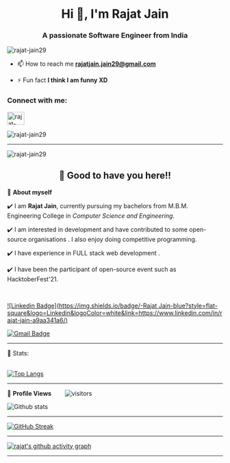 <!--   Hola, I'm Rajat Jain! 👋


- 🌱 I’m currently learning Web Development
- 🤔 I’m looking for help with Java development
- 💬 Ask me about any tech-related stuff.
- 📫 How to reach me: Linkedin - https://www.linkedin.com/in/rajat-jain-a9aa341a6/
- 😄 Pronouns: He/His
- ⚡ Fun fact: Talkative and Fun-loving.
https://rahuldkjain.github.io/gh-profile-readme-generator/
 -->
 <h1 align="center">Hi 👋, I'm Rajat Jain</h1>
<h3 align="center">A passionate Software Engineer from India</h3>

<p align="left"> <img src="https://komarev.com/ghpvc/?username=rajat-jain29&label=Profile%20views&color=0e75b6&style=flat" alt="rajat-jain29" /> </p>

- 📫 How to reach me **rajatjain.jain29@gmail.com**

- ⚡ Fun fact **I think I am funny XD**

<h3 align="left">Connect with me:</h3>
<p align="left">
<a href="https://linkedin.com/in/rajat-jain-a9aa341a6/"  target="_blank"><img align="center" src="https://raw.githubusercontent.com/rahuldkjain/github-profile-readme-generator/master/src/images/icons/Social/linked-in-alt.svg" alt="rajat-jain-a9aa341a6/" height="30" width="40" /></a>
</p>

<p><img align="center" src="https://github-readme-stats.vercel.app/api/top-langs?username=rajat-jain29&show_icons=true&theme=vue-dark&count_private=true" alt="rajat-jain29" /></p>
<hr/>
<!-- <a href="https://github.com/anuraghazra/convoychat">
  <img align="right" src="https://camo.githubusercontent.com/f2a5152b86c03fc052d5aa04e2d42010794ee5895b424fa7269fbc28be4adf9e/68747470733a2f2f6769746875622d726561646d652d73746174732e76657263656c2e6170702f6170693f757365726e616d653d73617477696b616e2673686f775f69636f6e733d74727565267468656d653d7675652d6461726b26636f756e745f707269766174653d74727565" data-canonical-src="https://github-readme-stats.vercel.app/api?username=Rajat-Jain29&amp;show_icons=true&amp;theme=vue-dark&amp;count_private=true" style="max-width:100%;">
</a> -->
<p><img align="center" src="https://github-readme-stats.vercel.app/api?username=Rajat-Jain29&show_icons=true&theme=vue-dark&count_private=true" alt="rajat-jain29" /></p>














<h2 align=center>👋 Good to have you here!!</h2>

🌱 **About myself**<br>

✔️ I am **Rajat Jain**, currently pursuing my bachelors from M.B.M. Engineering College in *Computer Science and Engineering*. <br>

✔️ I am interested in development and have contributed to some open-source organisations . I also enjoy doing competitive programming. <br>

✔️ I have experience in FULL stack web development .<br>

✔️ I have been the participant of  open-source event such as HacktoberFest'21.

<br>

[![Linkedin Badge](https://img.shields.io/badge/-Rajat Jain-blue?style=flat-square&logo=Linkedin&logoColor=white&link=https://www.linkedin.com/in/rajat-jain-a9aa341a6/)](https://www.linkedin.com/inlinkedin.com/in/rajat-jain-a9aa341a6/)

[![Gmail Badge](https://img.shields.io/badge/-rajatjain.jain29@gmail.com-c14438?style=flat-square&logo=Gmail&logoColor=white&link=mailto:rajatjain.jain29@gmail.com)](mailto:rajatjain.jain29@gmail.com)

---



 📶 Stats:<br><br>
 
 [![Top Langs](https://github-readme-stats.vercel.app/api/top-langs/?username=rajat-jain29&theme=dark&layout=compact&align=right&width=40%)](https://github.com/anuraghazra/github-readme-stats)
 
 ---
 
🌱 **Profile Views**&nbsp;&nbsp;&nbsp;&nbsp;&nbsp;&nbsp;&nbsp;
![visitors](https://profile-counter.glitch.me/Rajat-Jain29/count.svg?align=center)

 ![Github stats](https://github-readme-stats.vercel.app/api?username=rajat-jain29)  
 
 
 <hr>
 
 
 [![GitHub Streak](https://github-readme-streak-stats.herokuapp.com/?user=rajat-jain29&currStreakNum=2FD3EB&fire=pink&sideLabels=F00&theme=nightowl)](https://git.io/streak-stats)       
         

---
 

[![rajat's github activity graph](https://activity-graph.herokuapp.com/graph?username=rajat-jain29&theme=react-dark)](https://github.com/rajat-jain29/github-readme-activity-graph)

  

---
  </code>
</p>


<!-- ![My github stats](https://github-readme-stats.vercel.app/api?username=riti2409&show_icons=true&title_color=fff&icon_color=79ff97&text_color=9f9f9f&bg_color=151515&count_private=true&width=40%&align=left) 
<center><img src="https://logimp.files.wordpress.com/2019/01/viral-p-1.gif?w=736&zoom=2" align="right" width="30%"></center>




 -->
